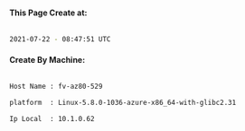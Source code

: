 
   
#### This Page Create at:

```bash

2021-07-22 - 08:47:51 UTC

```

#### Create By Machine:

```bash

Host Name : fv-az80-529

platform  : Linux-5.8.0-1036-azure-x86_64-with-glibc2.31

Ip Local  : 10.1.0.62

```


